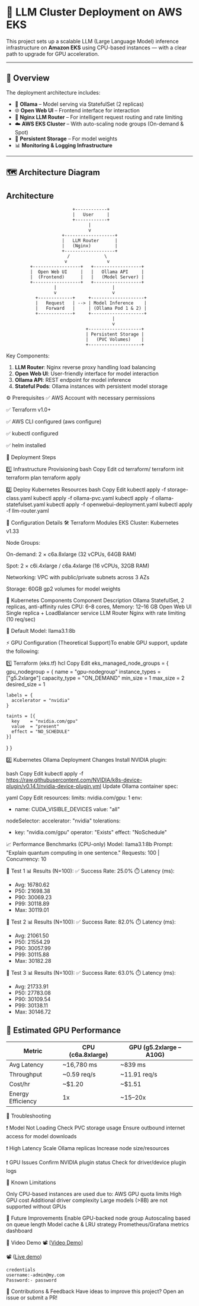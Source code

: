 # 🤖 LLM Cluster Deployment on AWS EKS

This project sets up a scalable LLM (Large Language Model) inference infrastructure on **Amazon EKS** using CPU-based instances — with a clear path to upgrade for GPU acceleration.

---

## 📌 Overview

The deployment architecture includes:

- 🧠 **Ollama** – Model serving via StatefulSet (2 replicas)
- 🌐 **Open Web UI** – Frontend interface for interaction
- 🔀 **Nginx LLM Router** – For intelligent request routing and rate limiting
- ☁️ **AWS EKS Cluster** – With auto-scaling node groups (On-demand & Spot)
- 💾 **Persistent Storage** – For model weights
- 📊 **Monitoring & Logging Infrastructure**

---

## 🗺️ Architecture Diagram

## Architecture

```
                         +------------+
                         |   User     |
                         +------------+
                               |
                               v
                     +-------------------+
                     |   LLM Router      |
                     |   (Nginx)         |
                     +-------------------+
                       /             \
                      v               v
         +------------------+   +------------------+
         |  Open Web UI     |   |   Ollama API     |
         |  (Frontend)      |   |   (Model Server) |
         +------------------+   +------------------+
                  |                     |
                  v                     v
           +-------------+     +--------------------+
           |   Request   | --> | Model Inference    |
           |   Forward   |     | (Ollama Pod 1 & 2) |
           +-------------+     +--------------------+
                                        |
                                        v
                              +--------------------+
                              | Persistent Storage |
                              |   (PVC Volumes)    |
                              +--------------------+
```

Key Components:
1. **LLM Router**: Nginx reverse proxy handling load balancing
2. **Open Web UI**: User-friendly interface for model interaction
3. **Ollama API**: REST endpoint for model inference
4. **Stateful Pods**: Ollama instances with persistent model storage


⚙️ Prerequisites
✅ AWS Account with necessary permissions

✅ Terraform v1.0+

✅ AWS CLI configured (aws configure)

✅ kubectl configured

✅ helm installed


🚀 Deployment Steps

1️⃣ Infrastructure Provisioning
bash
Copy
Edit
cd terraform/
terraform init
terraform plan
terraform apply

2️⃣ Deploy Kubernetes Resources
bash
Copy
Edit
kubectl apply -f storage-class.yaml
kubectl apply -f ollama-pvc.yaml
kubectl apply -f ollama-statefulset.yaml
kubectl apply -f openwebui-deployment.yaml
kubectl apply -f llm-router.yaml

🧩 Configuration Details
🛠 Terraform Modules
EKS Cluster: Kubernetes v1.33

Node Groups:

On-demand: 2 × c6a.8xlarge (32 vCPUs, 64GB RAM)

Spot: 2 × c6i.4xlarge / c6a.4xlarge (16 vCPUs, 32GB RAM)

Networking: VPC with public/private subnets across 3 AZs

Storage: 60GB gp2 volumes for model weights

🐳 Kubernetes Components
Component	Description
Ollama	StatefulSet, 2 replicas, anti-affinity rules
CPU: 6–8 cores, Memory: 12–16 GB
Open Web UI	Single replica + LoadBalancer service
LLM Router	Nginx with rate limiting (10 req/sec)

🧠 Default Model: llama3.1:8b

⚡ GPU Configuration (Theoretical Support)To enable GPU support, update the following:

1️⃣ Terraform (eks.tf)
hcl
Copy
Edit
eks_managed_node_groups = {
  gpu_nodegroup = {
    name           = "gpu-nodegroup"
    instance_types = ["g5.2xlarge"]
    capacity_type  = "ON_DEMAND"
    min_size       = 1
    max_size       = 2
    desired_size   = 1

    labels = {
      accelerator = "nvidia"
    }

    taints = [{
      key    = "nvidia.com/gpu"
      value  = "present"
      effect = "NO_SCHEDULE"
    }]
  }
}

2️⃣ Kubernetes Ollama Deployment Changes
Install NVIDIA plugin:

bash
Copy
Edit
kubectl apply -f https://raw.githubusercontent.com/NVIDIA/k8s-device-plugin/v0.14.1/nvidia-device-plugin.yml
Update Ollama container spec:

yaml
Copy
Edit
resources:
  limits:
    nvidia.com/gpu: 1
env:
  - name: CUDA_VISIBLE_DEVICES
    value: "all"

nodeSelector:
  accelerator: "nvidia"
tolerations:
  - key: "nvidia.com/gpu"
    operator: "Exists"
    effect: "NoSchedule"


📈 Performance Benchmarks (CPU-only)
Model: llama3.1:8b
Prompt: "Explain quantum computing in one sentence."
Requests: 100 | Concurrency: 10

🔁 Test 1
📊 Results (N=100):
✅ Success Rate: 25.0%
⏱️ Latency (ms):
  - Avg: 16780.62
  - P50: 21698.38
  - P90: 30069.23
  - P99: 30118.89
  - Max: 30119.01

🔁 Test 2
📊 Results (N=100):
✅ Success Rate: 82.0%
⏱️ Latency (ms):
  - Avg: 21061.50
  - P50: 21554.29
  - P90: 30057.99
  - P99: 30115.88
  - Max: 30182.28

🔁 Test 3
📊 Results (N=100):
✅ Success Rate: 63.0%
⏱️ Latency (ms):
  - Avg: 21733.91
  - P50: 27783.08
  - P90: 30109.54
  - P99: 30138.11
  - Max: 30146.72


## 🧮 Estimated GPU Performance

| **Metric**        | **CPU (c6a.8xlarge)** | **GPU (g5.2xlarge – A10G)**     |
|-------------------|-----------------------|----------------------------------|
| Avg Latency       | ~16,780 ms            | ~839 ms                          |
| Throughput        | ~0.59 req/s           | ~11.91 req/s                     |
| Cost/hr           | ~$1.20                | ~$1.51                           |
| Energy Efficiency | 1x                    | ~15–20x                          |


🧯 Troubleshooting

❗ Model Not Loading
Check PVC storage usage
Ensure outbound internet access for model downloads

❗ High Latency
Scale Ollama replicas
Increase node size/resources

❗ GPU Issues
Confirm NVIDIA plugin status
Check for driver/device plugin logs

🚧 Known Limitations

Only CPU-based instances are used due to:
AWS GPU quota limits
High GPU cost
Additional driver complexity
Large models (>8B) are not supported without GPUs

🌟 Future Improvements
 Enable GPU-backed node group
 Autoscaling based on queue length
 Model cache & LRU strategy
 Prometheus/Grafana metrics dashboard

🎥 Video Demo
📽️ [[Video Demo](https://drive.google.com/file/d/1v-97KfXKRvpOTaDp5BEqhk28EtaHbjH5/view?usp=sharing)]

📽️ ([Live demo](http://a05a8e603cd59491d916da61a4862643-203951574.ap-south-1.elb.amazonaws.com/auth))

    credentials
    username:-admin@my.com
    Password:- password

🙌 Contributions & Feedback
Have ideas to improve this project? Open an issue or submit a PR!

